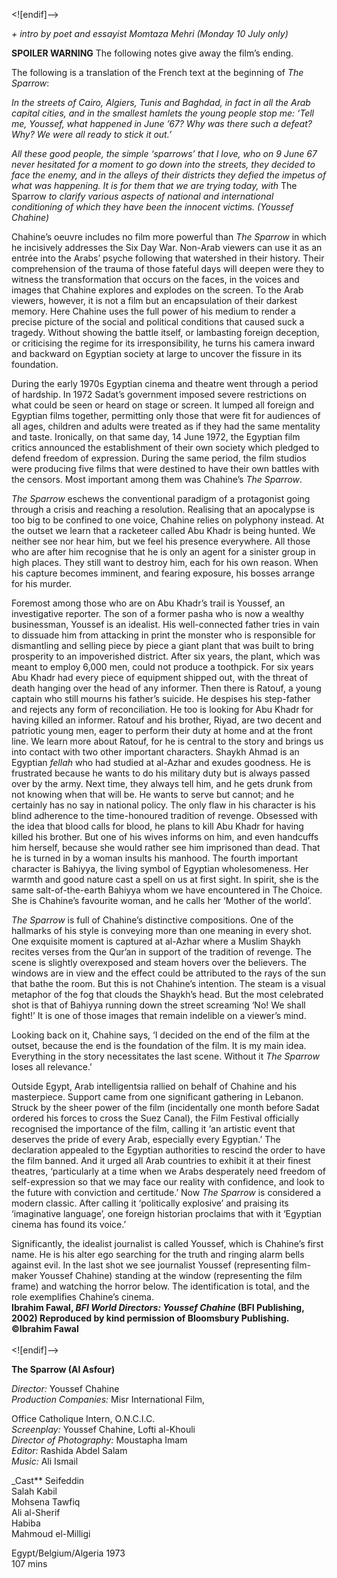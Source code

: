 

<![endif]-->

_+ intro by poet and essayist Momtaza Mehri (Monday 10 July only)_

**SPOILER WARNING** The following notes give away the film’s ending.

The following is a translation of the French text at the beginning of _The Sparrow_:

_In the streets of Cairo, Algiers, Tunis and Baghdad, in fact in all the Arab capital cities, and in the smallest hamlets the young people stop me: ‘Tell me, Youssef, what happened in June ’67? Why was there such a defeat? Why? We were all ready to stick it out.’_

_All these good people, the simple ‘sparrows’ that I love, who on 9 June 67 never hesitated for a moment to go down into the streets, they decided to face the enemy, and in the alleys of their districts they defied the impetus of what was happening. It is for them that we are trying today, with_ The Sparrow _to clarify various aspects of national and international conditioning of which they have been the innocent victims. (Youssef Chahine)_

Chahine’s oeuvre includes no film more powerful than _The Sparrow_ in which he incisively addresses the Six Day War. Non-Arab viewers can use it as an entrée into the Arabs’ psyche following that watershed in their history. Their comprehension of the trauma of those fateful days will deepen were they to witness the transformation that occurs on the faces, in the voices and images that Chahine explores and explodes on the screen. To the Arab viewers, however, it is not a film but an encapsulation of their darkest memory. Here Chahine uses the full power of his medium to render a precise picture of the social and political conditions that caused suck a tragedy. Without showing the battle itself, or lambasting foreign deception, or criticising the regime for its irresponsibility, he turns his camera inward and backward on Egyptian society at large to uncover the fissure in its foundation.

During the early 1970s Egyptian cinema and theatre went through a period of hardship. In 1972 Sadat’s government imposed severe restrictions on what could be seen or heard on stage or screen. It lumped all foreign and Egyptian films together, permitting only those that were fit for audiences of all ages, children and adults were treated as if they had the same mentality and taste. Ironically, on that same day, 14 June 1972, the Egyptian film critics announced the establishment of their own society which pledged to defend freedom of expression. During the same period, the film studios were producing five films that were destined to have their own battles with the censors. Most important among them was Chahine’s _The Sparrow_.

_The Sparrow_ eschews the conventional paradigm of a protagonist going through a crisis and reaching a resolution. Realising that an apocalypse is too big to be confined to one voice, Chahine relies on polyphony instead. At the outset we learn that a racketeer called Abu Khadr is being hunted. We neither see nor hear him, but we feel his presence everywhere. All those who are after him recognise that he is only an agent for a sinister group in high places. They still want to destroy him, each for his own reason. When his capture becomes imminent, and fearing exposure, his bosses arrange for his murder.

Foremost among those who are on Abu Khadr’s trail is Youssef, an investigative reporter. The son of a former pasha who is now a wealthy businessman, Youssef is an idealist. His well-connected father tries in vain to dissuade him from attacking in print the monster who is responsible for dismantling and selling piece by piece a giant plant that was built to bring prosperity to an impoverished district. After six years, the plant, which was meant to employ 6,000 men, could not produce a toothpick. For six years Abu Khadr had every piece of equipment shipped out, with the threat of death hanging over the head of any informer. Then there is Ratouf, a young captain who still mourns his father’s suicide. He despises his step-father and rejects any form of reconciliation. He too is looking for Abu Khadr for having killed an informer. Ratouf and his brother, Riyad, are two decent and patriotic young men, eager to perform their duty at home and at the front line. We learn more about Ratouf, for he is central to the story and brings us into contact with two other important characters. Shaykh Ahmad is an Egyptian _fellah_ who had studied at al-Azhar and exudes goodness. He is frustrated because he wants to do his military duty but is always passed over by the army. Next time, they always tell him, and he gets drunk from not knowing when that will be. He wants to serve but cannot; and he certainly has no say in national policy. The only flaw in his character is his blind adherence to the time-honoured tradition of revenge. Obsessed with the idea that blood calls for blood, he plans to kill Abu Khadr for having killed his brother. But one of his wives informs on him, and even handcuffs him herself, because she would rather see him imprisoned than dead. That he is turned in by a woman insults his manhood. The fourth important character is Bahiyya, the living symbol of Egyptian wholesomeness. Her warmth and good nature cast a spell on us at first sight. In spirit, she is the same salt-of-the-earth Bahiyya whom we have encountered in The Choice. She is Chahine’s favourite woman, and he calls her ‘Mother of the world’.

_The Sparrow_ is full of Chahine’s distinctive compositions. One of the hallmarks of his style is conveying more than one meaning in every shot. One exquisite moment is captured at al-Azhar where a Muslim Shaykh recites verses from the Qur’an in support of the tradition of revenge. The scene is slightly overexposed and steam hovers over the believers. The windows are in view and the effect could be attributed to the rays of the sun that bathe the room. But this is not Chahine’s intention. The steam is a visual metaphor of the fog that clouds the Shaykh’s head. But the most celebrated shot is that of Bahiyya running down the street screaming ‘No! We shall fight!’ It is one of those images that remain indelible on a viewer’s mind.

Looking back on it, Chahine says, ‘I decided on the end of the film at the outset, because the end is the foundation of the film. It is my main idea. Everything in the story necessitates the last scene. Without it _The Sparrow_ loses all relevance.’

Outside Egypt, Arab intelligentsia rallied on behalf of Chahine and his masterpiece. Support came from one significant gathering in Lebanon. Struck by the sheer power of the film (incidentally one month before Sadat ordered his forces to cross the Suez Canal), the Film Festival officially recognised the importance of the film, calling it ‘an artistic event that deserves the pride of every Arab, especially every Egyptian.’ The declaration appealed to the Egyptian authorities to rescind the order to have the film banned. And it urged all Arab countries to exhibit it at their finest theatres, ‘particularly at a time when we Arabs desperately need freedom of self-expression so that we may face our reality with confidence, and look to the future with conviction and certitude.’ Now _The Sparrow_ is considered a modern classic. After calling it ‘politically explosive’ and praising its ‘imaginative language’, one foreign historian proclaims that with it ‘Egyptian cinema has found its voice.’

Significantly, the idealist journalist is called Youssef, which is Chahine’s first name. He is his alter ego searching for the truth and ringing alarm bells against evil. In the last shot we see journalist Youssef (representing film-maker Youssef Chahine) standing at the window (representing the film frame) and watching the horror below. The identification is total, and the role exemplifies Chahine’s cinema.  
**Ibrahim Fawal, _BFI World Directors: Youssef Chahine_ (BFI Publishing, 2002) Reproduced by kind permission of Bloomsbury Publishing. ©Ibrahim Fawal**  
<br>
<![endif]-->

**The Sparrow (Al Asfour)**

_Director:_ Youssef Chahine  
_Production Companies:_ Misr International Film,

Office Catholique Intern, O.N.C.I.C.  
_Screenplay:_ Youssef Chahine, Lofti al-Khouli  
_Director of Photography:_ Moustapha Imam  
_Editor:_ Rashida Abdel Salam  
_Music:_ Ali Ismail

_Cast**
Seifeddin  
Salah Kabil  
Mohsena Tawfiq  
Ali al-Sherif  
Habiba  
Mahmoud el-Milligi

Egypt/Belgium/Algeria 1973  
107 mins  
<!--stackedit_data:
eyJoaXN0b3J5IjpbMjA1MDM5OTk0Ml19
-->